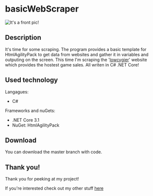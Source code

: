 # basicWebScraper
![It's a front pic!](https://github.com/alehee/basicWebScraper/blob/main/git_res/bg.png?raw=true)

## Description
It's time for some scraping. The program provides a basic template for HtmlAgilityPack to get data from websites and gather it in variables and outputing on the screen. This time I'm scraping the '[lowcygier](https://lowcygier.pl)' website which provides the hostest game sales. All writen in C# .NET Core!

## Used technology
Langagues:
* C#

Frameworks and nuGets:
* .NET Core 3.1
* NuGet: HtmlAgilityPack

## Download
You can download the master branch with code.

## Thank you!
Thank you for peeking at my project!

If you're interested check out my other stuff [here](https://github.com/alehee)